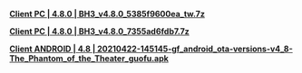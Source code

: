 **[Client PC | 4.8.0 | BH3_v4.8.0_5385f9600ea_tw.7z ](https://download-sea.mihoyo.com/download/os/BH3_v4.8.0_5385f9600ea_tw.7z)**

**[Client PC | 4.8.0 | BH3_v4.8.0_7355ad6fdb7.7z ](https://bundle.bh3.com/public/PC/BH3_v4.8.0_7355ad6fdb7.7z)**

**[Client ANDROID | 4.8 | 20210422-145145-gf_android_ota-versions-v4_8-The_Phantom_of_the_Theater_guofu.apk ](https://bundle.bh3.com/public/Android/20210422-145145-gf_android_ota-versions-v4_8-The_Phantom_of_the_Theater_guofu.apk)**